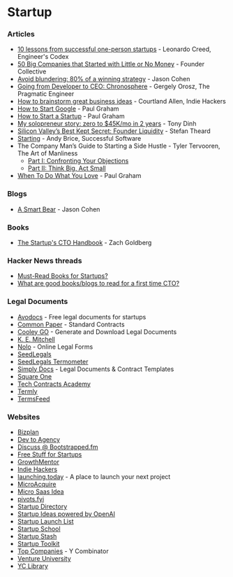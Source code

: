 # Startup

### Articles

* [10 lessons from successful one-person startups](https://engineercodex.substack.com/p/10-lessons-from-software-side-ventures) - Leonardo Creed, Engineer's Codex
* [50 Big Companies that Started with Little or No Money](https://foundercollective.medium.com/50-big-companies-that-started-with-little-or-no-money-4ef1b68aac25) - Founder Collective
* [Avoid blundering: 80% of a winning strategy](https://longform.asmartbear.com/avoid-blundering/) - Jason Cohen
* [Going from Developer to CEO: Chronosphere](https://blog.pragmaticengineer.com/chronosphere/) - Gergely Orosz, The Pragmatic Engineer
* [How to brainstorm great business ideas](https://www.indiehackers.com/post/how-to-brainstorm-great-business-ideas-ab51c3d51c) - Courtland Allen, Indie Hackers
* [How to Start Google](https://paulgraham.com/google.html) - Paul Graham
* [How to Start a Startup](https://paulgraham.com/start.html) - Paul Graham
* [My solopreneur story: zero to $45K/mo in 2 years](https://news.tonydinh.com/p/my-solopreneur-story-zero-to-45kmo) - Tony Dinh
* [Silicon Valley’s Best Kept Secret: Founder Liquidity](https://www.stefantheard.com/silicon-valleys-best-kept-secret-founder-liquidity/) - Stefan Theard
* [Starting](https://successfulsoftware.net/starting-a-microisv/) - Andy Brice, Successful Software
* The Company Man’s Guide to Starting a Side Hustle - Tyler Tervooren, The Art of Manliness
  * [Part I: Confronting Your Objections](https://www.artofmanliness.com/career-wealth/career/the-company-mans-guide-to-starting-a-side-hustle-part-i-confronting-your-objections/)
  * [Part II: Think Big, Act Small](https://www.artofmanliness.com/career-wealth/career/the-company-mans-guide-to-starting-a-side-hustle-part-ii-think-big-act-small/)
* [When To Do What You Love](https://paulgraham.com/when.html) - Paul Graham

### Blogs

* [A Smart Bear](https://longform.asmartbear.com/) - Jason Cohen

### Books

* [The Startup's CTO Handbook](https://github.com/ZachGoldberg/Startup-CTO-Handbook) - Zach Goldberg

### Hacker News threads

* [Must-Read Books for Startups?](https://news.ycombinator.com/item?id=41545633)
* [What are good books/blogs to read for a first time CTO?](https://news.ycombinator.com/item?id=38803092)

### Legal Documents

* [Avodocs](https://www.avodocs.com/) - Free legal documents for startups
* [Common Paper](https://commonpaper.com/standards/) - Standard Contracts
* [Cooley GO](https://www.cooleygo.com/documents/) - Generate and Download Legal Documents
* [K. E. Mitchell](https://projects.kemitchell.com/)
* [Nolo](https://store.nolo.com/products/online-legal-forms) - Online Legal Forms
* [SeedLegals](https://seedlegals.com/)
* [SeedLegals Termometer](https://seedlegals.com/termometer/)
* [Simply Docs](https://simply-docs.co.uk/) - Legal Documents & Contract Templates
* [Square One](https://squareoneforms.com/)
* [Tech Contracts Academy](https://www.techcontracts.com/contracts/)
* [Termly](https://termly.io/)
* [TermsFeed](https://www.termsfeed.com/)

### Websites

* [Bizplan](https://www.bizplan.com/)
* [Dev to Agency](https://devtoagency.com/)
* [Discuss @ Bootstrapped.fm](https://discuss.bootstrapped.fm/)
* [Free Stuff for Startups](https://www.producthunt.com/@hnshah/collections/free-stuff-for-startups)
* [GrowthMentor](https://www.growthmentor.com/)
* [Indie Hackers](https://www.indiehackers.com/)
* [launching.today](https://www.launching.today/) - A place to launch your next project
* [MicroAcquire](https://microacquire.com/)
* [Micro Saas Idea](https://microsaasidea.substack.com/)
* [pivots.fyi](https://pivots.fyi/)
* [Startup Directory](https://www.eggradients.com/startup-directory)
* [Startup Ideas powered by OpenAI](https://ideasai.com/)
* [Startup Launch List](https://startuplaunchlist.com/)
* [Startup School](https://www.startupschool.org)
* [Startup Stash](https://startupstash.com/)
* [Startup Toolkit](https://startuptoolkit.info)
* [Top Companies](https://www.ycombinator.com/topcompanies) - Y Combinator
* [Venture University](https://www.venture.university/)
* [YC Library](https://www.ycombinator.com/library)
